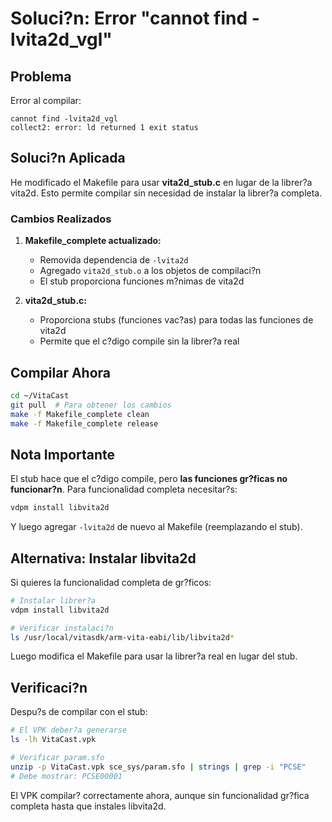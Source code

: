 # Soluci?n: Error "cannot find -lvita2d_vgl"

## Problema

Error al compilar:
```
cannot find -lvita2d_vgl
collect2: error: ld returned 1 exit status
```

## Soluci?n Aplicada

He modificado el Makefile para usar **vita2d_stub.c** en lugar de la librer?a vita2d. Esto permite compilar sin necesidad de instalar la librer?a completa.

### Cambios Realizados

1. **Makefile_complete actualizado:**
   - Removida dependencia de `-lvita2d`
   - Agregado `vita2d_stub.o` a los objetos de compilaci?n
   - El stub proporciona funciones m?nimas de vita2d

2. **vita2d_stub.c:**
   - Proporciona stubs (funciones vac?as) para todas las funciones de vita2d
   - Permite que el c?digo compile sin la librer?a real

## Compilar Ahora

```bash
cd ~/VitaCast
git pull  # Para obtener los cambios
make -f Makefile_complete clean
make -f Makefile_complete release
```

## Nota Importante

El stub hace que el c?digo compile, pero **las funciones gr?ficas no funcionar?n**. Para funcionalidad completa necesitar?s:

```bash
vdpm install libvita2d
```

Y luego agregar `-lvita2d` de nuevo al Makefile (reemplazando el stub).

## Alternativa: Instalar libvita2d

Si quieres la funcionalidad completa de gr?ficos:

```bash
# Instalar librer?a
vdpm install libvita2d

# Verificar instalaci?n
ls /usr/local/vitasdk/arm-vita-eabi/lib/libvita2d*
```

Luego modifica el Makefile para usar la librer?a real en lugar del stub.

## Verificaci?n

Despu?s de compilar con el stub:

```bash
# El VPK deber?a generarse
ls -lh VitaCast.vpk

# Verificar param.sfo
unzip -p VitaCast.vpk sce_sys/param.sfo | strings | grep -i "PCSE"
# Debe mostrar: PCSE00001
```

El VPK compilar? correctamente ahora, aunque sin funcionalidad gr?fica completa hasta que instales libvita2d.

